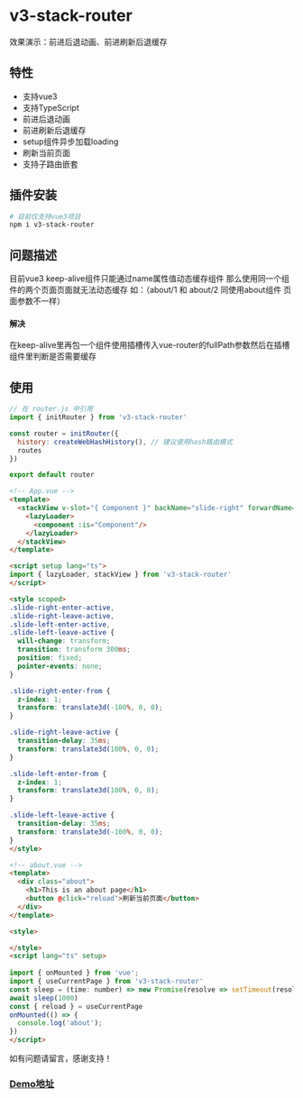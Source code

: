 # v3-stack-router
效果演示：前进后退动画、前进刷新后退缓存

## 特性
- 支持vue3
- 支持TypeScript
- 前进后退动画
- 前进刷新后退缓存
- setup组件异步加载loading
- 刷新当前页面
- 支持子路由嵌套

## 插件安装
```bash
# 目前仅支持vue3项目
npm i v3-stack-router
```

## 问题描述
目前vue3 keep-alive组件只能通过name属性值动态缓存组件 那么使用同一个组件的两个页面页面就无法动态缓存 如：（about/1 和 about/2 同使用about组件 页面参数不一样）

#### 解决
在keep-alive里再包一个组件使用插槽传入vue-router的fullPath参数然后在插槽组件里判断是否需要缓存


## 使用
```js
// 在 router.js 中引用
import { initRouter } from 'v3-stack-router'

const router = initRouter({
  history: createWebHashHistory(), // 建议使用hash路由模式
  routes
})

export default router
```

```html
<!-- App.vue -->
<template>
  <stackView v-slot="{ Component }" backName="slide-right" forwardName="slide-left">
    <lazyLoader>
      <component :is="Component"/>
    </lazyLoader>
  </stackView>
</template>

<script setup lang="ts">
import { lazyLoader, stackView } from 'v3-stack-router'
</script>

<style scoped>
.slide-right-enter-active,
.slide-right-leave-active,
.slide-left-enter-active,
.slide-left-leave-active {
  will-change: transform;
  transition: transform 300ms;
  position: fixed;
  pointer-events: none;
}

.slide-right-enter-from {
  z-index: 1;
  transform: translate3d(-100%, 0, 0);
}

.slide-right-leave-active {
  transition-delay: 35ms;
  transform: translate3d(100%, 0, 0);
}

.slide-left-enter-from {
  z-index: 1;
  transform: translate3d(100%, 0, 0);
}

.slide-left-leave-active {
  transition-delay: 35ms;
  transform: translate3d(-100%, 0, 0);
}
</style>
```

```html
<!-- about.vue -->
<template>
  <div class="about">
    <h1>This is an about page</h1>
    <button @click="reload">刷新当前页面</button>
  </div>
</template>

<style>

</style>
<script lang="ts" setup>
  
import { onMounted } from 'vue';
import { useCurrentPage } from 'v3-stack-router'
const sleep = (time: number) => new Promise(resolve => setTimeout(resolve, time))
await sleep(1000)
const { reload } = useCurrentPage
onMounted(() => {  
  console.log('about');
})
</script>
```

如有问题请留言，感谢支持！

### [Demo地址](https://github.com/userxiaya/v3-stack-router)
